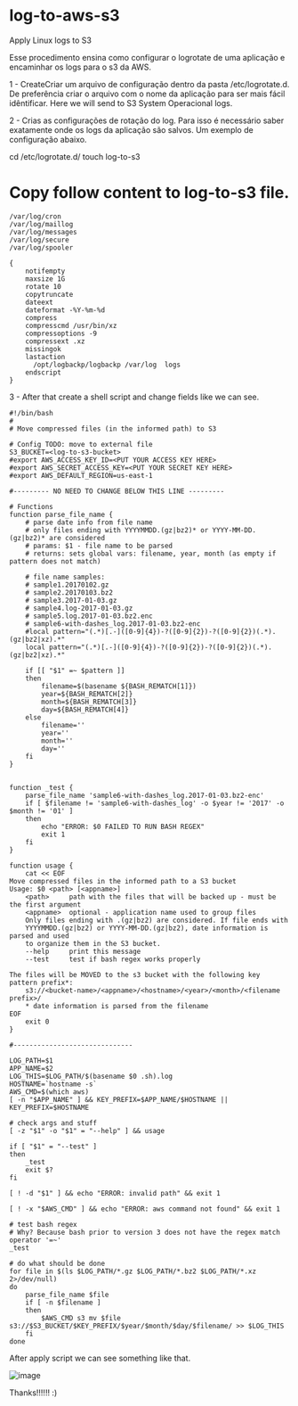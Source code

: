 # log-to-aws-s3
Apply Linux logs to S3


Esse procedimento ensina como configurar o logrotate de uma aplicação e encaminhar os logs para o s3 da AWS.

1 - CreateCriar um arquivo de configuração dentro da pasta /etc/logrotate.d. De preferência criar o arquivo com o nome da aplicação para ser mais fácil idêntificar.
    Here we will send to S3 System Operacional logs.

2 - Crias as configurações de rotação do log. Para isso é necessário saber exatamente onde os logs da aplicação são salvos. Um exemplo de configuração abaixo.

cd /etc/logrotate.d/
touch log-to-s3

# Copy follow content to log-to-s3 file.

```
/var/log/cron
/var/log/maillog
/var/log/messages
/var/log/secure
/var/log/spooler

{
    notifempty
    maxsize 1G
    rotate 10
    copytruncate
    dateext
    dateformat -%Y-%m-%d
    compress
    compresscmd /usr/bin/xz
    compressoptions -9
    compressext .xz
    missingok
    lastaction
      /opt/logbackp/logbackp /var/log  logs
    endscript
}

```


3 - After that create a shell script and change fields like we can see.


```
#!/bin/bash
#
# Move compressed files (in the informed path) to S3

# Config TODO: move to external file
S3_BUCKET=<log-to-s3-bucket>
#export AWS_ACCESS_KEY_ID=<PUT YOUR ACCESS KEY HERE>
#export AWS_SECRET_ACCESS_KEY=<PUT YOUR SECRET KEY HERE>
#export AWS_DEFAULT_REGION=us-east-1

#--------- NO NEED TO CHANGE BELOW THIS LINE ---------

# Functions
function parse_file_name {
    # parse date info from file name
    # only files ending with YYYYMMDD.(gz|bz2)* or YYYY-MM-DD.(gz|bz2)* are considered
    # params: $1 - file name to be parsed
    # returns: sets global vars: filename, year, month (as empty if pattern does not match)

    # file name samples:
    # sample1.20170102.gz
    # sample2.20170103.bz2
    # sample3.2017-01-03.gz
    # sample4.log-2017-01-03.gz
    # sample5.log.2017-01-03.bz2.enc
    # sample6-with-dashes_log.2017-01-03.bz2-enc
    #local pattern="(.*)[.-]([0-9]{4})-?([0-9]{2})-?([0-9]{2})(.*).(gz|bz2|xz).*"
    local pattern="(.*)[.-]([0-9]{4})-?([0-9]{2})-?([0-9]{2})(.*).(gz|bz2|xz).*"

    if [[ "$1" =~ $pattern ]]
    then
        filename=$(basename ${BASH_REMATCH[1]})
        year=${BASH_REMATCH[2]}
        month=${BASH_REMATCH[3]}
        day=${BASH_REMATCH[4]}
    else
        filename=''
        year=''
        month=''
        day=''
    fi
}


function _test {
    parse_file_name 'sample6-with-dashes_log.2017-01-03.bz2-enc'
    if [ $filename != 'sample6-with-dashes_log' -o $year != '2017' -o $month != '01' ]
    then
        echo "ERROR: $0 FAILED TO RUN BASH REGEX"
        exit 1
    fi
}

function usage {
    cat << EOF
Move compressed files in the informed path to a S3 bucket
Usage: $0 <path> [<appname>]
    <path>     path with the files that will be backed up - must be the first argument
    <appname>  optional - application name used to group files
    Only files ending with .(gz|bz2) are considered. If file ends with
    YYYYMMDD.(gz|bz2) or YYYY-MM-DD.(gz|bz2), date information is parsed and used
    to organize them in the S3 bucket.
    --help     print this message
    --test     test if bash regex works properly

The files will be MOVED to the s3 bucket with the following key pattern prefix*:
    s3://<bucket-name>/<appname>/<hostname>/<year>/<month>/<filename prefix>/
    * date information is parsed from the filename
EOF
    exit 0
}

#------------------------------

LOG_PATH=$1
APP_NAME=$2
LOG_THIS=$LOG_PATH/$(basename $0 .sh).log
HOSTNAME=`hostname -s`
AWS_CMD=$(which aws)
[ -n "$APP_NAME" ] && KEY_PREFIX=$APP_NAME/$HOSTNAME || KEY_PREFIX=$HOSTNAME

# check args and stuff
[ -z "$1" -o "$1" = "--help" ] && usage

if [ "$1" = "--test" ]
then
    _test
    exit $?
fi

[ ! -d "$1" ] && echo "ERROR: invalid path" && exit 1

[ ! -x "$AWS_CMD" ] && echo "ERROR: aws command not found" && exit 1

# test bash regex
# Why? Because bash prior to version 3 does not have the regex match operator '=~'
_test

# do what should be done
for file in $(ls $LOG_PATH/*.gz $LOG_PATH/*.bz2 $LOG_PATH/*.xz 2>/dev/null)
do
    parse_file_name $file
    if [ -n $filename ]
    then
        $AWS_CMD s3 mv $file s3://$S3_BUCKET/$KEY_PREFIX/$year/$month/$day/$filename/ >> $LOG_THIS
    fi
done
```

After apply script we can see something like that.

![image](https://user-images.githubusercontent.com/25347806/152860869-f92c13e3-24b7-4e29-b6f6-43bb689ce36c.png)


Thanks!!!!!! 
:)

